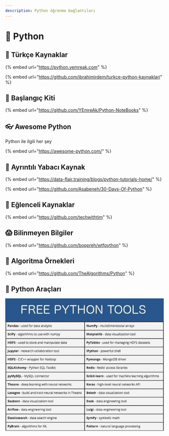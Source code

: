 ```yaml
---
description: Python öğrenme bağlantıları
---
```


# 🐍 Python

## 🚀 Türkçe Kaynaklar

{% embed url="https://python.yemreak.com" %}

{% embed url="https://github.com/ibrahimirdem/turkce-python-kaynaklari" %}

## 🧰 Başlangıç Kiti

{% embed url="https://github.com/YEmreAk/Python-NoteBooks" %}

## 👓 Awesome Python

Python ile ilgili her şey

{% embed url="https://awesome-python.com/" %}

## 🌟 Ayrıntılı Yabacı Kaynak

{% embed url="https://data-flair.training/blogs/python-tutorials-home/" %}

{% embed url="https://github.com/Asabeneh/30-Days-Of-Python" %}

## 🤹 Eğlenceli Kaynaklar

{% embed url="https://github.com/techwithtim" %}

## 😱 Bilinmeyen Bilgiler

{% embed url="https://github.com/boppreh/wtfpython" %}

## 🧮 Algoritma Örnekleri

{% embed url="https://github.com/TheAlgorithms/Python" %}

## 🧰 Python Araçları

![](../.gitbook/assets/python_tools.png)

